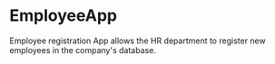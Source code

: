 # EmployeeApp
Employee registration App allows the HR department to register new employees in the company's database.
